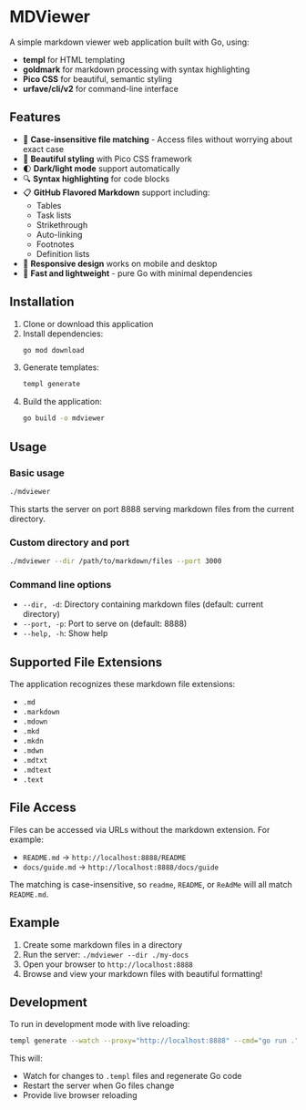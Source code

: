 # MDViewer

A simple markdown viewer web application built with Go, using:
- **templ** for HTML templating
- **goldmark** for markdown processing with syntax highlighting
- **Pico CSS** for beautiful, semantic styling
- **urfave/cli/v2** for command-line interface

## Features

- 📁 **Case-insensitive file matching** - Access files without worrying about exact case
- 🎨 **Beautiful styling** with Pico CSS framework
- 🌓 **Dark/light mode** support automatically
- 🔍 **Syntax highlighting** for code blocks
- 📋 **GitHub Flavored Markdown** support including:
  - Tables
  - Task lists
  - Strikethrough
  - Auto-linking
  - Footnotes
  - Definition lists
- 📱 **Responsive design** works on mobile and desktop
- 🚀 **Fast and lightweight** - pure Go with minimal dependencies

## Installation

1. Clone or download this application
2. Install dependencies:
   ```bash
   go mod download
   ```
3. Generate templates:
   ```bash
   templ generate
   ```
4. Build the application:
   ```bash
   go build -o mdviewer
   ```

## Usage

### Basic usage
```bash
./mdviewer
```
This starts the server on port 8888 serving markdown files from the current directory.

### Custom directory and port
```bash
./mdviewer --dir /path/to/markdown/files --port 3000
```

### Command line options
- `--dir, -d`: Directory containing markdown files (default: current directory)
- `--port, -p`: Port to serve on (default: 8888)
- `--help, -h`: Show help

## Supported File Extensions

The application recognizes these markdown file extensions:
- `.md`
- `.markdown`
- `.mdown`
- `.mkd`
- `.mkdn`
- `.mdwn`
- `.mdtxt`
- `.mdtext`
- `.text`

## File Access

Files can be accessed via URLs without the markdown extension. For example:
- `README.md` → `http://localhost:8888/README`
- `docs/guide.md` → `http://localhost:8888/docs/guide`

The matching is case-insensitive, so `readme`, `README`, or `ReAdMe` will all match `README.md`.

## Example

1. Create some markdown files in a directory
2. Run the server: `./mdviewer --dir ./my-docs`
3. Open your browser to `http://localhost:8888`
4. Browse and view your markdown files with beautiful formatting!

## Development

To run in development mode with live reloading:
```bash
templ generate --watch --proxy="http://localhost:8888" --cmd="go run ."
```

This will:
- Watch for changes to `.templ` files and regenerate Go code
- Restart the server when Go files change
- Provide live browser reloading
